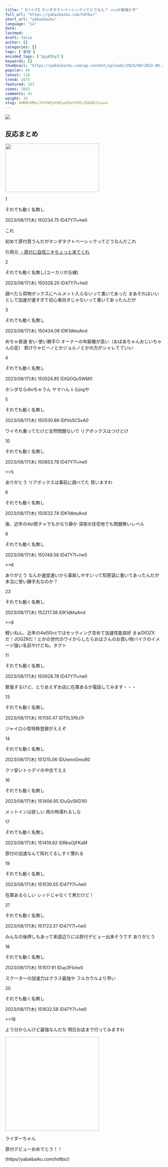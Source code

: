 ```yaml
---
title: "【バイク】ホンダタクトベーシックってどうなん？ ←○○が最強だぞ"
full_url: "https://yabaibaiku.com/hdtbs/"
short_url: "yabaibaiku"
language: "ja"
date: 
lastmod: 
draft: false
author: []
categories: []
tags: ['最強']
encoded_tags: ['5pyA5by3']
keywords: []
thumbnail: "https://yabaibaiku.com/wp-content/uploads/2023/09/2023-09-20_09h02_46.png"
popular: 44
latest: 118
trend: 1675
featured: 243
views: 1043
comments: 41
weight: 16
slug: aHR0cHMvL3lhYmFpYmFpa3UuY29tL2hkdGJzLw==
---
```


![](https://yabaibaiku.com/wp-content/uploads/2023/09/2023-09-20_09h02_46.png)

<div><h2>反応まとめ</h2> <p><img src='https//yabaibaiku.com/wp-content/uploads/2023/09/2023-09-20_09h02_46-300x155.png' alt='' width='300' height='155' class='alignnone size-medium wp-image-10443'></p> <p class='t_h'><p>1 <p>それでも動く名無し</p> <p> 2023/08/17(木) 150234.75 ID47Y7l+he0</p></p></p> <span> これ <blockquote class='imgur-embed-pub'></blockquote> <p>初めて原付買うんだがホンダタクトベーシックってどうなんだこれ</p><p> </p></span><p></p> <p>引用元 <a href='https//nova.5ch.net/test/read.cgi/livegalileo/1692252154/' target='_blank' rel='noopener'>・原付に自信ニキちょっと来てくれ </a></p> <p></p> <p class='t_h'><p>2 <p>それでも動く名無し(ユーカリが丘線)</p> <p> 2023/08/17(木) 150328.20 ID47Y7l+he0</p></p></p> <p class='t_b'><p> 調べたら荷物ボックスにヘルメット入らないって書いてあった まあそれはいいとして加速が速すぎて初心者向きじゃないって書いてあったんだが </p></p> <p></p> <p class='t_h'><p>3 <p>それでも動く名無し</p> <p> 2023/08/17(木) 150434.09 IDK1dktuAnd</p></p></p> <p class='t_b'><p> めちゃ普通 安い 使い勝手○ オーナーの年齢層が高い（おばあちゃんおじいちゃんの足） 若けりゃビーノとかジョルノとかの方がシャレてていい </p></p> <p></p> <p class='t_h'><p>4 <p>それでも動く名無し</p> <p> 2023/08/17(木) 150524.85 IDtQOQu5WM0</p></p></p> <p class='t_b'><p> ホンダならdioちゃうん ヤマハんｓらjogや </p></p> <p></p> <p class='t_h'><p>5 <p>それでも動く名無し</p> <p> 2023/08/17(木) 150530.88 IDfVo5C5xA0</p></p></p> <p class='t_b'><p> ワイそれ乗ってたけど全然問題ないで リアボックスはつけとけ </p></p> <p></p> <p class='t_h t_i'><p>10 <p>それでも動く名無し</p> <p> 2023/08/17(木) 150853.78 ID47Y7l+he0</p></p></p> <p class='t_b t_i'><p> <p class='anchor'>>>5</p> ありがとう リアボックスは事前に調べてた 買いますわ </p></p> <p></p> <p class='t_h'><p>6 <p>それでも動く名無し</p> <p> 2023/08/17(木) 150532.74 IDK1dktuAnd</p></p></p> <p class='t_b'><p> 後、近年の4st原チャでもかなり静か 深夜の住宅地でも問題無いレベル </p></p> <p></p> <p class='t_h t_i'><p>8 <p>それでも動く名無し</p> <p> 2023/08/17(木) 150749.58 ID47Y7l+he0</p></p></p> <p class='t_b t_i'><p> <p class='anchor'>>>6</p> ありがとう なんか速度速いから事故しやすいって知恵袋に書いてあったんだが本当に使い勝手丸なのか？ </p></p> <p></p> <p class='t_h t_i'><p>23 <p>それでも動く名無し</p> <p> 2023/08/17(木) 152217.38 IDK1dktuAnd</p></p></p> <p class='t_b t_i'><p> <p class='anchor'>>>8</p> 軽いねん、近年の4st50ccではセッティング含めて加速性能良好 まぁDIOZXだ！JOGZRだ！とかの世代のワイからしたらおばさんのお買い物バイクのイメージ強い名前やけどね。タクト </p></p> <p></p> <p class='t_h'><p>11 <p>それでも動く名無し</p> <p> 2023/08/17(木) 150928.78 ID47Y7l+he0</p></p></p> <p class='t_b'><p> 緊張するけど、とりあえずお店に在庫あるか電話してみます・・・ </p></p> <p></p> <p class='t_h'><p>13 <p>それでも動く名無し</p> <p> 2023/08/17(木) 151130.47 IDT5L5f9J7r</p></p></p> <p class='t_b'><p> ジャイロ小型特殊登録がええぞ </p></p> <p></p> <p class='t_h'><p>14 <p>それでも動く名無し</p> <p> 2023/08/17(木) 151215.06 IDUwnvGmoR0</p></p></p> <p class='t_b'><p> クソ安いトゥデイの中古でええ </p></p> <p></p> <p class='t_h'><p>16 <p>それでも動く名無し</p> <p> 2023/08/17(木) 151406.95 IDuQvSKD1l0</p></p></p> <p class='t_b'><p> メットインは欲しい 雨の時濡れるしな </p></p> <p></p> <p class='t_h'><p>17 <p>それでも動く名無し</p> <p> 2023/08/17(木) 151419.82 IDRbsOjFKaM</p></p></p> <p class='t_b'><p> 原付の加速なんて知れてるしすぐ慣れる </p></p> <p></p> <p class='t_h'><p>19 <p>それでも動く名無し</p> <p> 2023/08/17(木) 151530.55 ID47Y7l+he0</p></p></p> <p class='t_b'><p> 在庫あるらしい レッドじゃなくて黒だけど！ </p></p> <p></p> <p class='t_h'><p>21 <p>それでも動く名無し</p> <p> 2023/08/17(木) 151723.37 ID47Y7l+he0</p></p></p> <p class='t_b'><p> みんなの後押しもあって来週辺りには原付デビュー出来そうです ありがとう </p></p> <p></p> <p class='t_h'><p>18 <p>それでも動く名無し</p> <p> 2023/08/17(木) 151517.91 IDuy3FIoIw0</p></p></p> <p class='t_b'><p> スクーターの加速力はクラス最強や フルカウルより早い </p></p> <p></p> <p class='t_h t_i'><p>20 <p>それでも動く名無し</p> <p> 2023/08/17(木) 151632.58 ID47Y7l+he0</p></p></p> <p class='t_b t_i'><p> <p class='anchor'>>>18</p> よう分からんけど最強なんだな 明日お店まで行ってみますわ </p></p> <p></p> <img alt='' width='300' height='300' class='alignnone size-medium wp-image-14678 lazyload'> <p class='name'>ライダーちゃん</p> <p class='text sc_balloon left white'> 原付デビューおめでとう！！ </p> <p id='6988fb4f07891dee84f4e622e9ff372e'> </p></div>

(https//yabaibaiku.com/hdtbs/)
